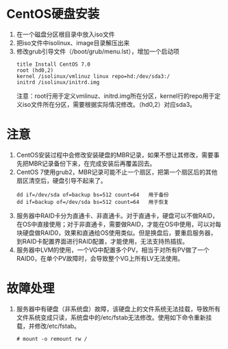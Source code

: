 # CentOS硬盘安装

1. 在一个磁盘分区根目录中放入iso文件
2. 把iso文件中isolinux、image目录解压出来
3. 修改grub引导文件（/boot/grub/menu.lst），增加一个启动项
    ```
    title Install CentOS 7.0
    root (hd0,2)
    kernel /isolinux/vmlinuz linux repo=hd:/dev/sda3:/
    initrd /isolinux/initrd.img
    ```
   注意：root行用于定义vmlinuz、initrd.img所在分区，kernel行的repo用于定义iso文件所在分区，需要根据实际情况修改。（hd0,2）对应sda3。

# 注意

1. CentOS安装过程中会修改安装硬盘的MBR记录，如果不想让其修改，需要事先把MBR记录备份下来，在完成安装后再覆盖回去。
2. CentOS 7使用grub2，MBR记录可能不止一个扇区，把第一个扇区后的其他扇区清空后，硬盘引导不起来了。
    ```
    dd if=/dev/sda of=backup bs=512 count=64   用于备份
    dd if=backup of=/dev/sda bs=512 count=64   用于恢复
    ```
3. 服务器中RAID卡分为直通卡、非直通卡。对于直通卡，硬盘可以不做RAID，在OS中直接使用；对于非直通卡，需要做RAID，才能在OS中使用，可以对每块硬盘做RAID0，效果和直通给OS使用类似。但是换盘后，要重启服务器，到RAID卡配置界面进行RAID配置，才能使用，无法支持热插拔。
4. 服务器中LVM的使用，一个VG中配置多个PV，相当于对所有PV做了一个RAID0，在单个PV故障时，会导致整个VG上所有LV无法使用。

# 故障处理

1. 服务器中有硬盘（非系统盘）故障，该硬盘上的文件系统无法挂载，导致所有文件系统变成只读，系统盘中的/etc/fstab无法修改。使用如下命令重新挂载，并修改/etc/fstab。
    ```
    # mount -o remount rw /
    ```
